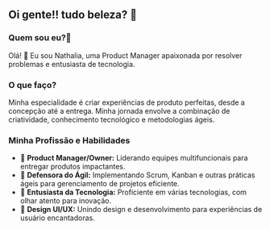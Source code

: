 ## Oi gente!! tudo beleza? 👋

### Quem sou eu?🚀
Olá! 👋 Eu sou Nathalia, uma Product Manager apaixonada por resolver problemas e entusiasta de tecnologia.

### O que faço?
Minha especialidade é criar experiências de produto perfeitas, desde a concepção até a entrega. Minha jornada envolve a combinação de criatividade, conhecimento tecnológico e metodologias ágeis.

### Minha Profissão e Habilidades
- 🎯 **Product Manager/Owner:** Liderando equipes multifuncionais para entregar produtos impactantes.
- 🔄 **Defensora do Ágil:** Implementando Scrum, Kanban e outras práticas ágeis para gerenciamento de projetos eficiente.
- 🚀 **Entusiasta da Tecnologia:** Proficiente em várias tecnologias, com olhar atento para inovação.
- 🎨 **Design UI/UX:** Unindo design e desenvolvimento para experiências de usuário encantadoras.
